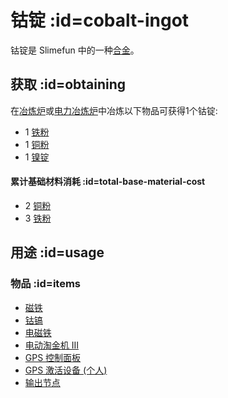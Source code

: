# 钴锭 :id=cobalt-ingot

钴锭是 Slimefun 中的一种[合金](/Ingots#alloys)。

## 获取 :id=obtaining

在[冶炼炉](/Smeltery)或[电力冶炼炉](/Electric-Smeltery)中冶炼以下物品可获得1个钴锭:

* 1 [铁粉](/Iron-Dust)
* 1 [铜粉](/Copper-Dust)
* 1 [镍锭](/Nickel-Ingot)

#### 累计基础材料消耗 :id=total-base-material-cost

* 2 [铜粉](/Copper-Dust)
* 3 [铁粉](/Iron-Dust)

## 用途 :id=usage

### 物品 :id=items

* [磁铁](/Magnet)
* [钴镐](/Cobalt-Pickaxe)
* [电磁铁](/Electromagnet)
* [电动淘金机 III](/Electric-Gold-Pan)
* [GPS 控制面板](/GPS-Control-Panel)
* [GPS 激活设备 (个人)](/GPS-Activation-Device)
* [输出节点](/Output-Node)
